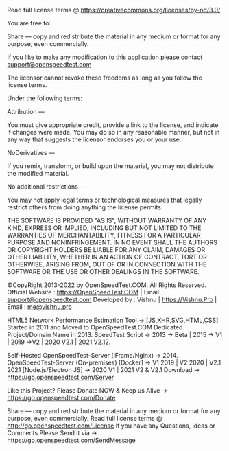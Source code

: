 Read full license terms @ https://creativecommons.org/licenses/by-nd/3.0/

You are free to:

Share — copy and redistribute the material in any medium or format
for any purpose, even commercially.

If you like to make any modification to this application please contact support@openspeedtest.com 

The licensor cannot revoke these freedoms as long as you follow the license terms.

Under the following terms:

Attribution — 

You must give appropriate credit, provide a link to the license, and indicate if changes were made. You may do so in any reasonable manner, but not in any way that suggests the licensor endorses you or your use.

NoDerivatives — 

If you remix, transform, or build upon the material, you may not distribute the modified material.

No additional restrictions — 

You may not apply legal terms or technological measures that legally restrict others from doing anything the license permits.

THE SOFTWARE IS PROVIDED "AS IS", WITHOUT WARRANTY OF ANY KIND, EXPRESS OR IMPLIED, INCLUDING BUT NOT LIMITED TO THE WARRANTIES OF MERCHANTABILITY, FITNESS FOR A PARTICULAR PURPOSE AND NONINFRINGEMENT. IN NO EVENT SHALL THE AUTHORS OR COPYRIGHT HOLDERS BE LIABLE FOR ANY CLAIM, DAMAGES OR OTHER LIABILITY, WHETHER IN AN ACTION OF CONTRACT, TORT OR OTHERWISE, ARISING FROM, OUT OF OR IN CONNECTION WITH THE SOFTWARE OR THE USE OR OTHER DEALINGS IN THE SOFTWARE.

©CopyRight 2013-2022 by OpenSpeedTest.COM. All Rights Reserved. 
Official Website : https://OpenSpeedTest.COM | Email: support@openspeedtest.com
Developed by : Vishnu | https://Vishnu.Pro | Email : me@vishnu.pro 
        
HTML5 Network Performance Estimation Tool -> [JS,XHR,SVG,HTML,CSS]
Started in 2011 and Moved to OpenSpeedTest.COM Dedicated Project/Domain Name in 2013.
SpeedTest Script -> 2013 -> Beta | 2015 -> V1 | 2019 ->V2 | 2020 V2.1 | 2021 V2.12.

Self-Hosted OpenSpeedTest-Server (iFrame/Nginx) -> 2014.
OpenSpeedTest-Server (On-premises)
[Docker] -> V1 2019 | V2 2020 | V2.1 2021 
[Node.js/Electron JS] -> 2020 V1 | 2021 V2 & V2.1
Download -> https://go.openspeedtest.com/Server

Like this Project? Please Donate NOW & Keep us Alive -> https://go.openspeedtest.com/Donate

Share — copy and redistribute the material in any medium or format for any purpose, even commercially.
Read full license terms @ http://go.openspeedtest.com/License
If you have any Questions, ideas or Comments Please Send it via -> https://go.openspeedtest.com/SendMessage